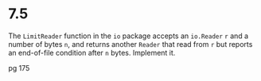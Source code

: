 # 7.5

The `LimitReader` function in the `io` package accepts an `io.Reader` `r` and a
number of bytes `n`, and returns another `Reader` that read from `r` but reports
an end-of-file condition after `n` bytes. Implement it.

pg 175